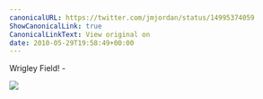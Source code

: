 ```yaml
---
canonicalURL: https://twitter.com/jmjordan/status/14995374059
ShowCanonicalLink: true
CanonicalLinkText: View original on
date: 2010-05-29T19:58:49+00:00
---
```

Wrigley Field! -

![](/images/14995374059-107879567.jpg)